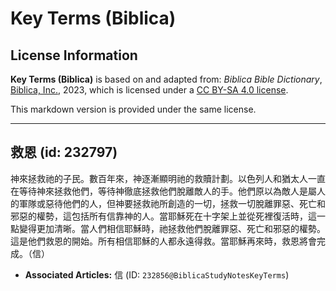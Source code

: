 # Key Terms (Biblica)

## License Information

**Key Terms (Biblica)** is based on and adapted from: _Biblica Bible Dictionary_, [Biblica, Inc.](https://www.biblica.com/), 2023, which is licensed under a [CC BY-SA 4.0 license](https://creativecommons.org/licenses/by-sa/4.0/legalcode.en).

This markdown version is provided under the same license.



--------------------------------

## 救恩 (id: 232797)

神來拯救祂的子民。數百年來，神逐漸顯明祂的救贖計劃。以色列人和猶太人一直在等待神來拯救他們，等待神徹底拯救他們脫離敵人的手。他們原以為敵人是屬人的軍隊或惡待他們的人，但神要拯救祂所創造的一切，拯救一切脫離罪惡、死亡和邪惡的權勢，這包括所有信靠神的人。當耶穌死在十字架上並從死裡復活時，這一點變得更加清晰。當人們相信耶穌時，祂拯救他們脫離罪惡、死亡和邪惡的權勢。這是他們救恩的開始。所有相信耶穌的人都永遠得救。當耶穌再來時，救恩將會完成。（信）

* **Associated Articles:** 信 (ID: `232856@BiblicaStudyNotesKeyTerms`)

